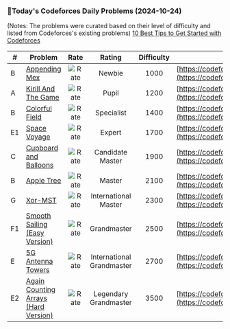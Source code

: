 ### 🌟Today's Codeforces Daily Problems (2024-10-24)
(Notes: The problems were curated based on their level of difficulty and listed from Codeforces's existing problems)
[10 Best Tips to Get Started with Codeforces](https://github.com/ika9810/Codeforces-Daily-Problems/blob/main/10%20Best%20Tips%20to%20Get%20Started%20with%20Codeforces.md)

| # | Problem | Rate| Rating | Difficulty | Contest |
|---| ----- | :--------: | :----------: | :----------: | ---------- |
|B|[Appending Mex](https://codeforces.com/contest/1054/problem/B)|![Rate](https://img.shields.io/badge/Newbie-1000-lightgrey)|Newbie|1000|[https://codeforces.com/contest/1054](https://codeforces.com/contest/1054)|
|A|[Kirill And The Game](https://codeforces.com/contest/842/problem/A)|![Rate](https://img.shields.io/badge/Pupil-1200-brightgreen)|Pupil|1200|[https://codeforces.com/contest/842](https://codeforces.com/contest/842)|
|B|[Colorful Field](https://codeforces.com/contest/79/problem/B)|![Rate](https://img.shields.io/badge/Specialist-1400-9cf)|Specialist|1400|[https://codeforces.com/contest/79](https://codeforces.com/contest/79)|
|E1|[Space Voyage](https://codeforces.com/contest/177/problem/E1)|![Rate](https://img.shields.io/badge/Expert-1700-blue)|Expert|1700|[https://codeforces.com/contest/177](https://codeforces.com/contest/177)|
|C|[Cupboard and Balloons](https://codeforces.com/contest/342/problem/C)|![Rate](https://img.shields.io/badge/Candidate%20Master-1900-blueviolet)|Candidate Master|1900|[https://codeforces.com/contest/342](https://codeforces.com/contest/342)|
|B|[Apple Tree](https://codeforces.com/contest/348/problem/B)|![Rate](https://img.shields.io/badge/Master-2100-orange)|Master|2100|[https://codeforces.com/contest/348](https://codeforces.com/contest/348)|
|G|[Xor-MST](https://codeforces.com/contest/888/problem/G)|![Rate](https://img.shields.io/badge/International%20Master-2300-orange)|International Master|2300|[https://codeforces.com/contest/888](https://codeforces.com/contest/888)|
|F1|[Smooth Sailing (Easy Version)](https://codeforces.com/contest/1920/problem/F1)|![Rate](https://img.shields.io/badge/Grandmaster-2500-red)|Grandmaster|2500|[https://codeforces.com/contest/1920](https://codeforces.com/contest/1920)|
|E|[5G Antenna Towers](https://codeforces.com/contest/1423/problem/E)|![Rate](https://img.shields.io/badge/International%20Grandmaster-2700-red)|International Grandmaster|2700|[https://codeforces.com/contest/1423](https://codeforces.com/contest/1423)|
|E2|[Again Counting Arrays (Hard Version)](https://codeforces.com/contest/1967/problem/E2)|![Rate](https://img.shields.io/badge/Legendary%20Grandmaster-3500-red)|Legendary Grandmaster|3500|[https://codeforces.com/contest/1967](https://codeforces.com/contest/1967)|
